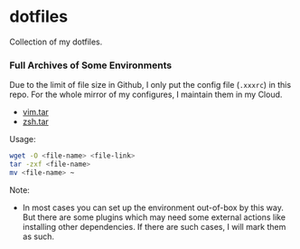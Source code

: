 # dotfiles

Collection of my dotfiles.



### Full Archives of Some Environments

Due to the limit of file size in Github, I only put the config file (`.xxxrc`) in this repo. For the whole mirror of my configures, I maintain them in my Cloud.

- [vim.tar](https://cloud.tsinghua.edu.cn/d/25c1b2bbec9a4592aca4/files/?p=%2Fvim.tar&dl=1)
- [zsh.tar](https://cloud.tsinghua.edu.cn/d/25c1b2bbec9a4592aca4/files/?p=%2Fzsh.tar&dl=1)

Usage:

```bash
wget -O <file-name> <file-link>
tar -zxf <file-name>
mv <file-name> ~
```

Note:

- In most cases you can set up the environment out-of-box by this way. But there are some plugins which may need some external actions like installing other dependencies. If there are such cases, I will mark them as such.